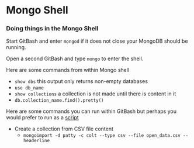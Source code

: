 # Mongo Shell
### Doing things in the Mongo Shell

Start GitBash and enter `mongod` if it does not close your MongoDB should be running.

Open a second GitBash and type `mongo` to enter the shell.

Here are some commands from within Mongo shell
* `show dbs` this output only returns non-empty databases
* `use db_name`
* `show collections` a collection is not made until there is content in it
* `db.collection_name.find().pretty()`

Here are some commands you can run within GitBash but perhaps you would prefer to run as a [script](crt_vw.py)
* Create a collection from CSV file content
  * `mongoimport -d patty -c colt --type csv --file open_data.csv --headerline`
